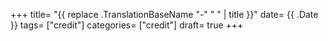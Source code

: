 +++
title= "{{ replace .TranslationBaseName "-" " " | title }}"
date= {{ .Date }}
tags= ["credit"]
categories= ["credit"]
draft= true
+++
